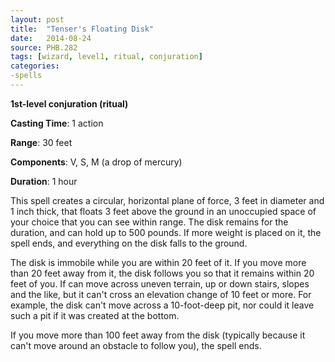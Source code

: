 ```yaml
---
layout: post
title:  "Tenser's Floating Disk"
date:   2014-08-24
source: PHB.282
tags: [wizard, level1, ritual, conjuration]
categories:
-spells
---
```


**1st-level conjuration (ritual)**

**Casting Time**: 1 action

**Range**: 30 feet

**Components**: V, S, M (a drop of mercury)

**Duration**: 1 hour

This spell creates a circular, horizontal plane of force, 3 feet in diameter and 1 inch thick, that floats 3 feet above the ground in an unoccupied space of your choice that you can see within range. The disk remains for the duration, and can hold up to 500 pounds. If more weight is placed on it, the spell ends, and everything on the disk falls to the ground.

The disk is immobile while you are within 20 feet of it. If you move more than 20 feet away from it, the disk follows you so that it remains within 20 feet of you. If can move across uneven terrain, up or down stairs, slopes and the like, but it can't cross an elevation change of 10 feet or more. For example, the disk can't move across a 10-foot-deep pit, nor could it leave such a pit if it was created at the bottom.

If you move more than 100 feet away from the disk (typically because it can't move around an obstacle to follow you), the spell ends.
